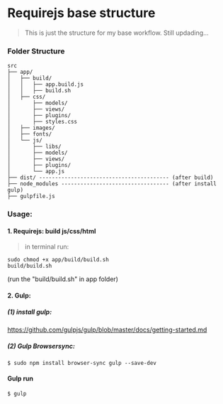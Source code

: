 Requirejs base structure
==================================

> This is just the structure for my base workflow. Still updading...

### Folder Structure
```
src
├── app/
│   ├── build/
│   │   ├── app.build.js
│   │   ├── build.sh
│   ├── css/
│       ├── models/
│       ├── views/
│       ├── plugins/
│       ├── styles.css
│   ├── images/
│   ├── fonts/
│   └── js/
│       ├── libs/
│       ├── models/
│       ├── views/
│       ├── plugins/
│       └── app.js
├── dist/ ----------------------------------------- (after build)
├── node_modules ---------------------------------- (after install gulp)
├── gulpfile.js

```



### Usage:

#### 1. Requirejs: build js/css/html

> in terminal run:

```
sudo chmod +x app/build/build.sh
build/build.sh
```
(run the "build/build.sh" in app folder)

#### 2. Gulp:

##### (1) install gulp:
https://github.com/gulpjs/gulp/blob/master/docs/getting-started.md

##### (2) Gulp Browsersync:
```
$ sudo npm install browser-sync gulp --save-dev
```

#### Gulp run
```
$ gulp
```